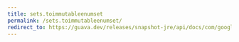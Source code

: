 ```yaml
---
title: sets.toimmutableenumset
permalink: /sets.toimmutableenumset/
redirect_to: https://guava.dev/releases/snapshot-jre/api/docs/com/google/common/collect/Sets.html#toImmutableEnumSet--
---
```

